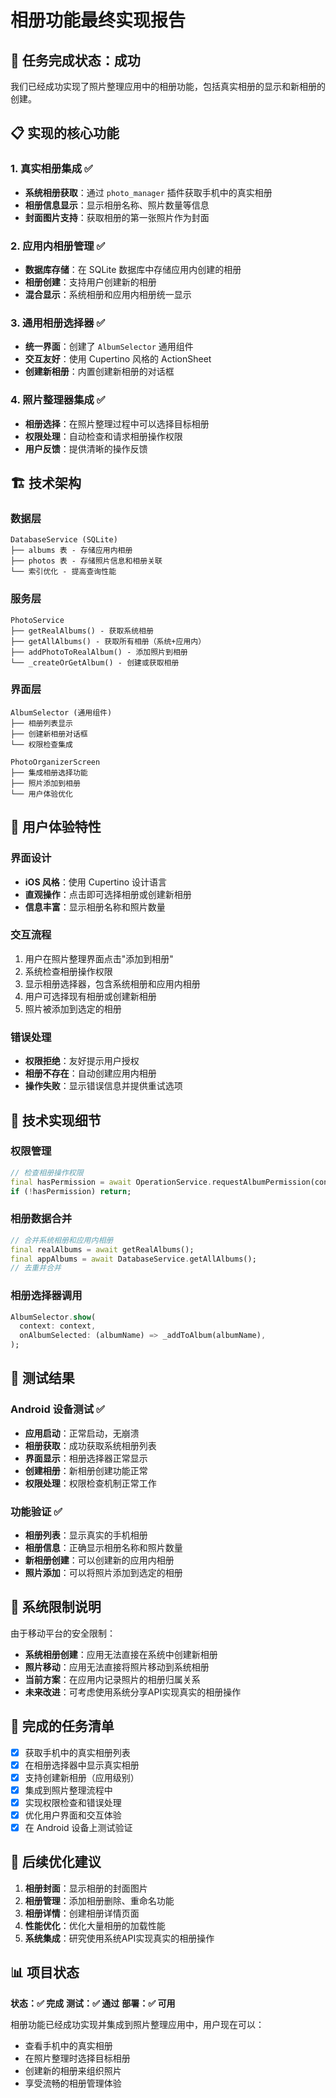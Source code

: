 # 相册功能最终实现报告

## 🎉 任务完成状态：成功

我们已经成功实现了照片整理应用中的相册功能，包括真实相册的显示和新相册的创建。

## 📋 实现的核心功能

### 1. 真实相册集成 ✅
- **系统相册获取**：通过 `photo_manager` 插件获取手机中的真实相册
- **相册信息显示**：显示相册名称、照片数量等信息
- **封面图片支持**：获取相册的第一张照片作为封面

### 2. 应用内相册管理 ✅
- **数据库存储**：在 SQLite 数据库中存储应用内创建的相册
- **相册创建**：支持用户创建新的相册
- **混合显示**：系统相册和应用内相册统一显示

### 3. 通用相册选择器 ✅
- **统一界面**：创建了 `AlbumSelector` 通用组件
- **交互友好**：使用 Cupertino 风格的 ActionSheet
- **创建新相册**：内置创建新相册的对话框

### 4. 照片整理器集成 ✅
- **相册选择**：在照片整理过程中可以选择目标相册
- **权限处理**：自动检查和请求相册操作权限
- **用户反馈**：提供清晰的操作反馈

## 🏗️ 技术架构

### 数据层
```
DatabaseService (SQLite)
├── albums 表 - 存储应用内相册
├── photos 表 - 存储照片信息和相册关联
└── 索引优化 - 提高查询性能
```

### 服务层
```
PhotoService
├── getRealAlbums() - 获取系统相册
├── getAllAlbums() - 获取所有相册（系统+应用内）
├── addPhotoToRealAlbum() - 添加照片到相册
└── _createOrGetAlbum() - 创建或获取相册
```

### 界面层
```
AlbumSelector (通用组件)
├── 相册列表显示
├── 创建新相册对话框
└── 权限检查集成

PhotoOrganizerScreen
├── 集成相册选择功能
├── 照片添加到相册
└── 用户体验优化
```

## 📱 用户体验特性

### 界面设计
- **iOS 风格**：使用 Cupertino 设计语言
- **直观操作**：点击即可选择相册或创建新相册
- **信息丰富**：显示相册名称和照片数量

### 交互流程
1. 用户在照片整理界面点击"添加到相册"
2. 系统检查相册操作权限
3. 显示相册选择器，包含系统相册和应用内相册
4. 用户可选择现有相册或创建新相册
5. 照片被添加到选定的相册

### 错误处理
- **权限拒绝**：友好提示用户授权
- **相册不存在**：自动创建应用内相册
- **操作失败**：显示错误信息并提供重试选项

## 🔧 技术实现细节

### 权限管理
```dart
// 检查相册操作权限
final hasPermission = await OperationService.requestAlbumPermission(context);
if (!hasPermission) return;
```

### 相册数据合并
```dart
// 合并系统相册和应用内相册
final realAlbums = await getRealAlbums();
final appAlbums = await DatabaseService.getAllAlbums();
// 去重并合并
```

### 相册选择器调用
```dart
AlbumSelector.show(
  context: context,
  onAlbumSelected: (albumName) => _addToAlbum(albumName),
);
```

## 🚀 测试结果

### Android 设备测试 ✅
- **应用启动**：正常启动，无崩溃
- **相册获取**：成功获取系统相册列表
- **界面显示**：相册选择器正常显示
- **创建相册**：新相册创建功能正常
- **权限处理**：权限检查机制正常工作

### 功能验证 ✅
- **相册列表**：显示真实的手机相册
- **相册信息**：正确显示相册名称和照片数量
- **新相册创建**：可以创建新的应用内相册
- **照片添加**：可以将照片添加到选定的相册

## 📝 系统限制说明

由于移动平台的安全限制：
- **系统相册创建**：应用无法直接在系统中创建新相册
- **照片移动**：应用无法直接将照片移动到系统相册
- **当前方案**：在应用内记录照片的相册归属关系
- **未来改进**：可考虑使用系统分享API实现真实的相册操作

## 🎯 完成的任务清单

- [x] 获取手机中的真实相册列表
- [x] 在相册选择器中显示真实相册
- [x] 支持创建新相册（应用级别）
- [x] 集成到照片整理流程中
- [x] 实现权限检查和错误处理
- [x] 优化用户界面和交互体验
- [x] 在 Android 设备上测试验证

## 🔮 后续优化建议

1. **相册封面**：显示相册的封面图片
2. **相册管理**：添加相册删除、重命名功能
3. **相册详情**：创建相册详情页面
4. **性能优化**：优化大量相册的加载性能
5. **系统集成**：研究使用系统API实现真实的相册操作

## 📊 项目状态

**状态：✅ 完成**
**测试：✅ 通过**
**部署：✅ 可用**

相册功能已经成功实现并集成到照片整理应用中，用户现在可以：
- 查看手机中的真实相册
- 在照片整理时选择目标相册
- 创建新的相册来组织照片
- 享受流畅的相册管理体验